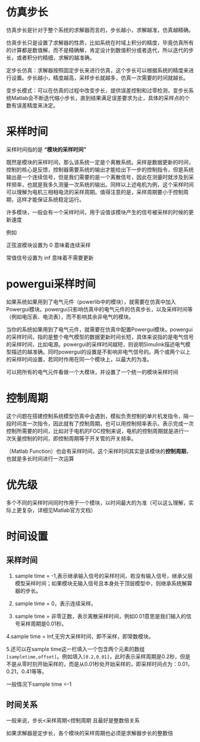 # 仿真步长

仿真步长是针对于整个系统的求解器而言的，步长越小，求解越准，仿真越精确。

仿真步长只是设置了求解器的性质，比如系统在时域上积分的精度，毕竟仿真所有的计算都是数值解，而不是精确解，肯定设计到数值积分或者迭代，所以迭代的步长，或者积分约精细，求解的越准确。

定步长仿真：求解器按照固定步长来进行仿真，这个步长可以根据系统的精度来进行设置。步长越小，精度越高，采样步长就越多，仿真一次需要的时间就越长。

变步长模式：可以在仿真的过程中改变步长，提供误差控制和过零检测，变步长系统Matlab会不断迭代缩小步长，直到结果满足误差要求为止，具体的采样点的个数有误差精度来决定。


# 采样时间

采样时间指的是 **“模块的采样时间”**

既然是模块的采样时间，那么该系统一定是个离散系统。采样是数据更新的时间，控制的核心是反馈，控制器需要系统的输出才能给出下一步的控制指令，但是系统输出是一个连续信号，但是我们需要的是一个离散信号，因此在测量时就涉及到采样频率，也就是我多久测量一次系统的输出。同样以上述电机为例，这个采样时间可以理解为电机三相相电流的采样周期。值得注意的是，采样周期要小于控制周期，这样才能保证系统稳定运行。


许多模块，一般会有一个采样时间，用于设值该模块产生的信号被采样的时候的更新速度

例如

正弦波模块设置为 0 意味着连续采样

常值信号设置为 inf 意味着不需要更新

# powergui采样时间
如果系统如果用到了电气元件（powerlib中的模块），就需要在仿真中加入Powergui模块。powergui只影响仿真中的电气元件的仿真步长，以及采样时间等（例如电压表、电流表），而不影响其余非电气的模块。

当你的系统如果用到了电气元件，就需要在仿真中配置Powergui模块。powergui的采样时间，指的是整个电气模型的数据更新时间长短，具体来说指的是电气信号的采样时间，比如电源。powergui的采样时间越短，则说明Simulink描述电气模型描述的越准确。同时powergui的设置是不影响非电气信号的。两个或两个以上的采样时间设置，若同时作用在同一个模块上，以最大的为准。

可以把所有的电气元件看做一个大模块，并设置了一个统一的模块采样时间

# 控制周期

这个问题在搭建控制系统模型仿真中会遇到，模拟负责控制的单片机发指令，隔一段时间发一次指令，因此就有了控制周期，也可以用控制频率表示。表示完成一次控制所需要的时间，比如对于电机的FOC控制来说，电机的控制周期就是进行一次矢量控制的时间，即控制周期等于开关管的开关频率。

（Matlab Function）也会有采样时间，这个采样时间其实是该模块的**控制周期**，也就是多长时间进行一次运算


# 优先级

多个不同的采样时间同时作用于一个模块，以时间最大的为准（可以这么理解，实际上更复杂，详细见Matlab官方文档）


# 时间设置

## 采样时间
1. sample time = -1,表示继承输入信号的采样时间，若没有输入信号，继承父层模型采样时间；如果模块无输入信号且本身处于顶层模型中，则继承系统解算器的步长。

2. sample time = 0，表示连续采样。

3. sample time = 非零正数，表示离散采样时间，例如0.01意思是我们输入的信号采样周期是0.01秒。

4.sample time = Inf,无穷大采样时间，即不采样，即常数模块。

5.还可以在sample time这一栏填入一个包含两个元素的数组`[sampletime,offset]`。例如填入`[0.2,0.01]`，此时表示采样周期是0.2秒，但是不是从零时刻开始采样的，而是从0.01秒处开始采样的，即采样时间点为：0.01，0.21，0.41等等。

一般情况下sample time =-1


## 时间关系

一般来说，步长<采样周期<控制周期 且最好是整数倍关系

如果求解器是定步长，各个模块的采样周期也必须是求解器步长的整数倍